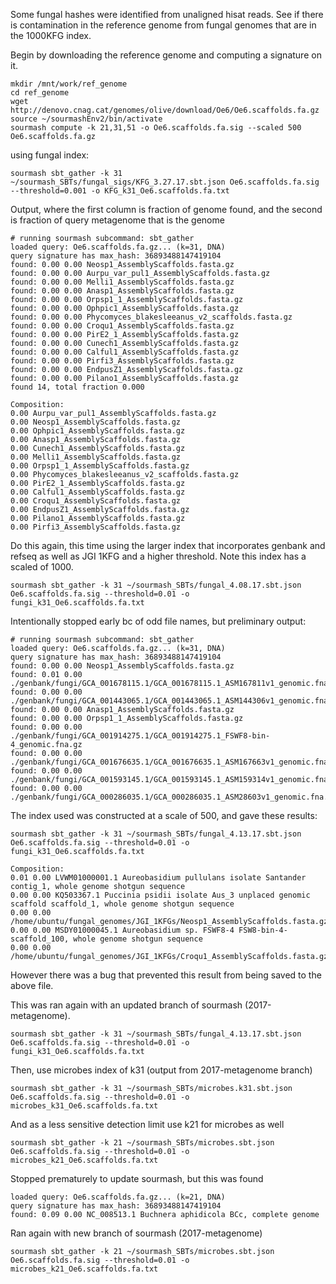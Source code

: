 Some fungal hashes were identified from unaligned hisat reads. See if there is contamination in the reference genome from fungal genomes that are in the 1000KFG index. 

Begin by downloading the reference genome and computing a signature on it. 
```
mkdir /mnt/work/ref_genome
cd ref_genome
wget http://denovo.cnag.cat/genomes/olive/download/Oe6/Oe6.scaffolds.fa.gz
source ~/sourmashEnv2/bin/activate
sourmash compute -k 21,31,51 -o Oe6.scaffolds.fa.sig --scaled 500 Oe6.scaffolds.fa.gz
```
using fungal index:
```
sourmash sbt_gather -k 31 ~/sourmash_SBTs/fungal_sigs/KFG_3.27.17.sbt.json Oe6.scaffolds.fa.sig --threshold=0.001 -o KFG_k31_Oe6.scaffolds.fa.txt
```

Output, where the first column is fraction of genome found, and the second is fraction of query metagenome that is the genome
```
# running sourmash subcommand: sbt_gather
loaded query: Oe6.scaffolds.fa.gz... (k=31, DNA)
query signature has max_hash: 36893488147419104
found: 0.00 0.00 Neosp1_AssemblyScaffolds.fasta.gz
found: 0.00 0.00 Aurpu_var_pul1_AssemblyScaffolds.fasta.gz
found: 0.00 0.00 Melli1_AssemblyScaffolds.fasta.gz
found: 0.00 0.00 Anasp1_AssemblyScaffolds.fasta.gz
found: 0.00 0.00 Orpsp1_1_AssemblyScaffolds.fasta.gz
found: 0.00 0.00 Ophpic1_AssemblyScaffolds.fasta.gz
found: 0.00 0.00 Phycomyces_blakesleeanus_v2_scaffolds.fasta.gz
found: 0.00 0.00 Croqu1_AssemblyScaffolds.fasta.gz
found: 0.00 0.00 PirE2_1_AssemblyScaffolds.fasta.gz
found: 0.00 0.00 Cunech1_AssemblyScaffolds.fasta.gz
found: 0.00 0.00 Calful1_AssemblyScaffolds.fasta.gz
found: 0.00 0.00 Pirfi3_AssemblyScaffolds.fasta.gz
found: 0.00 0.00 EndpusZ1_AssemblyScaffolds.fasta.gz
found: 0.00 0.00 Pilano1_AssemblyScaffolds.fasta.gz
found 14, total fraction 0.000

Composition:
0.00 Aurpu_var_pul1_AssemblyScaffolds.fasta.gz
0.00 Neosp1_AssemblyScaffolds.fasta.gz
0.00 Ophpic1_AssemblyScaffolds.fasta.gz
0.00 Anasp1_AssemblyScaffolds.fasta.gz
0.00 Cunech1_AssemblyScaffolds.fasta.gz
0.00 Melli1_AssemblyScaffolds.fasta.gz
0.00 Orpsp1_1_AssemblyScaffolds.fasta.gz
0.00 Phycomyces_blakesleeanus_v2_scaffolds.fasta.gz
0.00 PirE2_1_AssemblyScaffolds.fasta.gz
0.00 Calful1_AssemblyScaffolds.fasta.gz
0.00 Croqu1_AssemblyScaffolds.fasta.gz
0.00 EndpusZ1_AssemblyScaffolds.fasta.gz
0.00 Pilano1_AssemblyScaffolds.fasta.gz
0.00 Pirfi3_AssemblyScaffolds.fasta.gz
```

Do this again, this time using the larger index that incorporates genbank and refseq as well as JGI 1KFG and a higher threshold. Note this index has a scaled of 1000. 
```
sourmash sbt_gather -k 31 ~/sourmash_SBTs/fungal_4.08.17.sbt.json Oe6.scaffolds.fa.sig --threshold=0.01 -o fungi_k31_Oe6.scaffolds.fa.txt
```

Intentionally stopped early bc of odd file names, but preliminary output:
```
# running sourmash subcommand: sbt_gather
loaded query: Oe6.scaffolds.fa.gz... (k=31, DNA)
query signature has max_hash: 36893488147419104
found: 0.00 0.00 Neosp1_AssemblyScaffolds.fasta.gz
found: 0.01 0.00 ./genbank/fungi/GCA_001678115.1/GCA_001678115.1_ASM167811v1_genomic.fna.gz
found: 0.00 0.00 ./genbank/fungi/GCA_001443065.1/GCA_001443065.1_ASM144306v1_genomic.fna.gz
found: 0.00 0.00 Anasp1_AssemblyScaffolds.fasta.gz
found: 0.00 0.00 Orpsp1_1_AssemblyScaffolds.fasta.gz
found: 0.00 0.00 ./genbank/fungi/GCA_001914275.1/GCA_001914275.1_FSWF8-bin-4_genomic.fna.gz
found: 0.00 0.00 ./genbank/fungi/GCA_001676635.1/GCA_001676635.1_ASM167663v1_genomic.fna.gz
found: 0.00 0.00 ./genbank/fungi/GCA_001593145.1/GCA_001593145.1_ASM159314v1_genomic.fna.gz
found: 0.00 0.00 ./genbank/fungi/GCA_000286035.1/GCA_000286035.1_ASM28603v1_genomic.fna.gz
```
The index used was constructed at a scale of 500, and gave these results:
```
sourmash sbt_gather -k 31 ~/sourmash_SBTs/fungal_4.13.17.sbt.json Oe6.scaffolds.fa.sig --threshold=0.01 -o fungi_k31_Oe6.scaffolds.fa.txt
```
```
Composition:
0.01 0.00 LVWM01000001.1 Aureobasidium pullulans isolate Santander contig_1, whole genome shotgun sequence
0.00 0.00 KQ503367.1 Puccinia psidii isolate Aus_3 unplaced genomic scaffold scaffold_1, whole genome shotgun sequence
0.00 0.00 /home/ubuntu/fungal_genomes/JGI_1KFGs/Neosp1_AssemblyScaffolds.fasta.gz
0.00 0.00 MSDY01000045.1 Aureobasidium sp. FSWF8-4 FSW8-bin-4-scaffold_100, whole genome shotgun sequence
0.00 0.00 /home/ubuntu/fungal_genomes/JGI_1KFGs/Croqu1_AssemblyScaffolds.fasta.gz
```
However there was a bug that prevented this result from being saved to the above file. 

This was ran again with an updated branch of sourmash (2017-metagenome). 
```
sourmash sbt_gather -k 31 ~/sourmash_SBTs/fungal_4.13.17.sbt.json Oe6.scaffolds.fa.sig --threshold=0.01 -o fungi_k31_Oe6.scaffolds.fa.txt
```

Then, use microbes index of k31 (output from 2017-metagenome branch)
```
sourmash sbt_gather -k 31 ~/sourmash_SBTs/microbes.k31.sbt.json Oe6.scaffolds.fa.sig --threshold=0.01 -o microbes_k31_Oe6.scaffolds.fa.txt
```



And as a less sensitive detection limit use k21 for microbes as well
```
sourmash sbt_gather -k 21 ~/sourmash_SBTs/microbes.sbt.json Oe6.scaffolds.fa.sig --threshold=0.01 -o microbes_k21_Oe6.scaffolds.fa.txt
```
Stopped prematurely to update sourmash, but this was found
```
loaded query: Oe6.scaffolds.fa.gz... (k=21, DNA)
query signature has max_hash: 36893488147419104
found: 0.09 0.00 NC_008513.1 Buchnera aphidicola BCc, complete genome
```
Ran again with new branch of sourmash (2017-metagenome)
```
sourmash sbt_gather -k 21 ~/sourmash_SBTs/microbes.sbt.json Oe6.scaffolds.fa.sig --threshold=0.01 -o microbes_k21_Oe6.scaffolds.fa.txt
```
